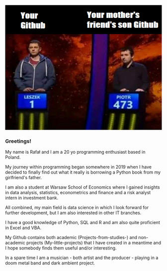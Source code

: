 <img src="https://github.com/RSKriegs/RSKriegs/blob/main/githubson.png" width="600" height="400">

### Greetings! 
My name is Rafał and I am a 20 yo programming enthusiast based in Poland. 

My journey within programming began somewhere in 2019 when I have decided to finally find out what it really is borrowing a Python book from my girlfriend's father.

I am also a student at Warsaw School of Economics where I gained insights in data analysis, statistics, econometrics and finance and a risk analyst intern in investment bank.

All combined, my main field is data science in which I look forward for further development, but I am also interested in other IT branches.

I have a good knowledge of Python, SQL and R and am also quite proficient in Excel and VBA.

My Github contains both academic (Projects-from-studies-) and non-academic projects (My-little-projects) that I have created in a meantime and I hope somebody finds them useful and/or interesting.

In a spare time I am a musician - both artist and the producer - playing in a doom metal band and dark ambient project. 


<!--
**RSKriegs/RSKriegs** is a ✨ _special_ ✨ repository because its `README.md` (this file) appears on your GitHub profile.

Here are some ideas to get you started:

- 🔭 I’m currently working on ...
- 🌱 I’m currently learning ...
- 👯 I’m looking to collaborate on ...
- 🤔 I’m looking for help with ...
- 💬 Ask me about ...
- 📫 How to reach me: ...
- 😄 Pronouns: ...
- ⚡ Fun fact: ...
-->
